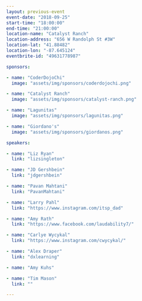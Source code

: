 ```yaml
---
layout: previous-event
event-date: "2018-09-25"
start-time: "18:00:00"
end-time: "21:00:00"
location-name: "Catalyst Ranch"
location-address: "656 W Randolph St #3W"
location-lat: "41.88482"
location-lon: "-87.645124"
eventbrite-id: "49631778987"

sponsors:

- name: "CoderDojoChi"
  image: "assets/img/sponsors/coderdojochi.png"

- name: "Catalyst Ranch"
  image: "assets/img/sponsors/catalyst-ranch.png"

- name: "Lagunitas"
  image: "assets/img/sponsors/lagunitas.png"

- name: "Giordano's"
  image: "assets/img/sponsors/giordanos.png"

speakers:

- name: "Liz Ryan"
  link: "lizsingleton"

- name: "JD Gershbein"
  link: "jdgershbein"

- name: "Pavan Mahtani"
  link: "PavanMahtani"

- name: "Larry Pahl"
  link: "https://www.instagram.com/itsp_dad"

- name: "Amy Rath"
  link: "https://www.facebook.com/laudability7/"

- name: "Carlye Wycykal"
  link: "https://www.instagram.com/cwycykal/"

- name: "Alex Draper"
  link: "dxlearning"

- name: "Amy Kuhs"

- name: "Tim Mason"
  link: ""

---
```

